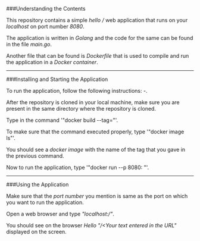 ###Understanding the Contents

This repository contains a simple *hello /* web application that runs on your *localhost* on port number *8080*.

The application is written in *Golang* and the code for the same can be found in the file *main.go*.

Another file that can be found is *Dockerfile* that is used to compile and run the application in a *Docker container*.
***

###Installing and Starting the Application

To run the application, follow the following instructions: -.

After the repository is cloned in your local machine, make sure you are present in the same directory where the repository is cloned.

Type in the command '"docker build --tag=<Any tag name of your choice>"'.

To make sure that the command executed properly, type '"docker image ls"'.

You should see a *docker image* with the name of the tag that you gave in the previous command.

Now to run the application, type '"docker run --p 8080:<A port of your choice> <The tag name you mentioned previously>"'.
***

###Using the Application

Make sure that the *port number* you mention is same as the port on which you want to run the application.

Open a web browser and type *"localhost:<Port number you mentioned>/<Any text you want to be displayed>"*.

You should see on the browser *Hello "/<Your text entered in the URL"* displayed on the screen.
